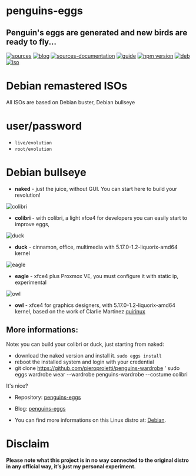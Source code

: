 penguins-eggs
=============

## Penguin&#39;s eggs are generated and new birds are ready to fly...
[![sources](https://img.shields.io/badge/github-sources-blue)](https://github.com/pieroproietti/penguins-eggs)
[![blog](https://img.shields.io/badge/blog-penguin's%20eggs-blue)](https://penguins-eggs.net)
[![sources-documentation](https://img.shields.io/badge/sources-documentation-blue)](https://penguins-eggs.net/sources-documentation/index.html)
[![guide](https://img.shields.io/badge/guide-penguin's%20eggs-blue)](https://penguins-eggs.net/book/)
[![npm version](https://img.shields.io/npm/v/penguins-eggs.svg)](https://npmjs.org/package/penguins-eggs)
[![deb](https://img.shields.io/badge/deb-packages-orange)](https://sourceforge.net/projects/penguins-eggs/files/packages-deb)
[![iso](https://img.shields.io/badge/iso-images-orange)](https://sourceforge.net/projects/penguins-eggs/files/iso)

# Debian remastered ISOs

All ISOs are based on Debian buster, Debian bullseye

# user/password
* ```live/evolution```
* ```root/evolution```

# Debian bullseye

 * **naked** - just the juice, without GUI. You can start here to build your revolution!

 ![colibri](https://a.fsdn.com/con/app/proj/penguins-eggs/screenshots/colibri.png/245/183)

 * **colibri** - with colibri, a light xfce4 for developers you can easily start to improve eggs, 

 ![duck](https://a.fsdn.com/con/app/proj/penguins-eggs/screenshots/duck.png/245/183)

  * **duck** - cinnamon, office, multimedia with 5.17.0-1.2-liquorix-amd64 kernel
 
 ![eagle](https://a.fsdn.com/con/app/proj/penguins-eggs/screenshots/eagle.png/245/183)
 
 * **eagle** - xfce4 plus Proxmox VE, you must configure it with static ip, experimental

 ![owl](https://a.fsdn.com/con/app/proj/penguins-eggs/screenshots/owl.png/245/183)

 * **owl** - xfce4 for graphics designers, with 5.17.0-1.2-liquorix-amd64 kernel, based on the work of Clarlie Martinez 
 [quirinux](https://quirinux.org/)

## More informations:

Note: you can build your colibri or duck, just starting from naked:
- download the naked version and install it. ```sudo eggs install```
- reboot the installed system and login with your credential
- git clone https://github.com/pieroproietti/penguins-wardrobe
' sudo eggs wardrobe wear --wardrobe penguins-wardrobe --costume colibri

It's nice?

* Repository: [penguins-eggs](https://github.com/pieroproietti/penguins-eggs)
* Blog: [penguins-eggs](https://penguins-eggs.net)

* You can find more informations on this Linux distro at: [Debian](https://debian.org/).


# Disclaim
__Please note what this project is in no way connected to the original distro in any official way, it’s just my personal experiment.__

